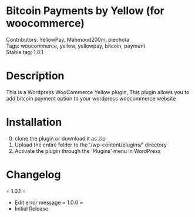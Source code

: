 Bitcoin Payments by Yellow (for woocommerce)
==========================================

Contributors: YellowPay, Mahmoud200m, piechota <br />
Tags: woocommerce, yellow, yellowpay, bitcoin, payment <br />
Stable tag: 1.0.1 <br />

Description
=====================

This is a Wordpress WooCommerce Yellow plugin, This plugin allows you to add bitcoin payment option to your wordpress woocommerce website

Installation
=====================

0. clone the plugin or download it as zip
1. Upload the entire folder to the '/wp-content/plugins/' directory
2. Activate the plugin through the 'Plugins' menu in WordPress

Changelog
=====================

= 1.0.1 =
* Edit error message
= 1.0.0 =
* Initial Release